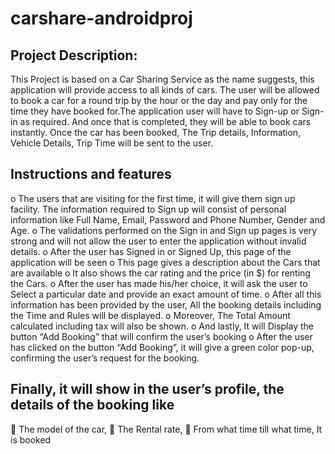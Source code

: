 
# carshare-androidproj


## Project Description:
This Project is based on a Car Sharing Service as the name suggests, this application will provide access to all kinds of cars. The user will be allowed to book a car for a round trip by the hour or the day and pay only for the time they have booked for.The application user will have to Sign-up or Sign-in as required. And once that is completed, they will be able to book cars instantly. Once the car has been booked, The Trip details, Information, Vehicle Details, Trip Time will be sent to the user.

## Instructions and features
o	The users that are visiting for the first time, it will give them sign up facility. The information required to Sign up will consist of personal information like Full Name, Email, Password and Phone Number, Gender and Age.
o	 The validations performed on the Sign in and Sign up pages is very strong and will not allow the user to enter the application without invalid details.
o	After the user has Signed in or Signed Up, this page of the application will be seen
o	This page gives a description about the Cars that are available
o	It also shows the car rating and the price (in $) for  renting the Cars.
o	After the user has made his/her choice, it will ask the user to Select a particular date and provide an exact amount of time.
o	After all this information has been provided by the user, All the booking details including the Time and Rules will be displayed.
o	Moreover, The Total Amount calculated including tax will also be shown.
o	And lastly, It will Display the button “Add Booking” that will confirm the user’s booking
o	After the user has clicked on the button “Add Booking”, it will give a green color pop-up, confirming the user’s request for the booking.

## Finally, it will show in the user’s profile, the details of the booking like

	The model of the car,
	The Rental rate,
	From what time till what time, It is booked

